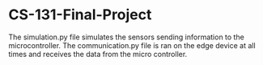# CS-131-Final-Project

The simulation.py file simulates the sensors sending information to the microcontroller. 
The communication.py file is ran on the edge device at all times and receives the data from the micro controller.
